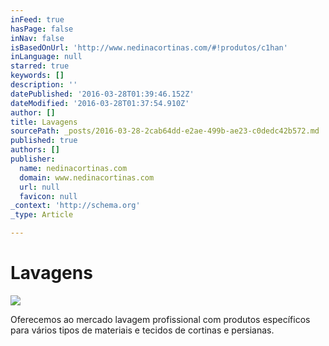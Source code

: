```yaml
---
inFeed: true
hasPage: false
inNav: false
isBasedOnUrl: 'http://www.nedinacortinas.com/#!produtos/c1han'
inLanguage: null
starred: true
keywords: []
description: ''
datePublished: '2016-03-28T01:39:46.152Z'
dateModified: '2016-03-28T01:37:54.910Z'
author: []
title: Lavagens
sourcePath: _posts/2016-03-28-2cab64dd-e2ae-499b-ae23-c0dedc42b572.md
published: true
authors: []
publisher:
  name: nedinacortinas.com
  domain: www.nedinacortinas.com
  url: null
  favicon: null
_context: 'http://schema.org'
_type: Article

---
```

# Lavagens
![](https://static.wixstatic.com/media/626711_9c7d04bcc64b4ef7a2f3cf0c7b88c496.jpg/v1/fill/w_333,h_222,al_c,q_80,usm_0.66_1.00_0.01/626711_9c7d04bcc64b4ef7a2f3cf0c7b88c496.jpg)

Oferecemos ao mercado lavagem profissional com produtos específicos para vários tipos de materiais e tecidos de cortinas e persianas.
